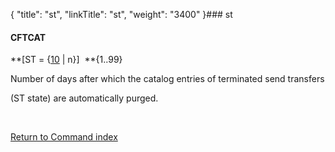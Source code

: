 {
    "title": "st",
    "linkTitle": "st",
    "weight": "3400"
}### <span id="st"></span>st

#### CFTCAT

**\[ST = {<u>10</u> | n}\]  **{1..99}

Number of days after which the catalog entries of terminated send transfers
(ST state) are automatically purged.

 

[Return to Command index](../../)

